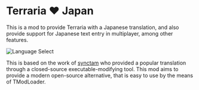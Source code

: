 # Terraria ❤️ Japan
This is a mod to provide Terraria with a Japanese translation, and also provide support for Japanese text entry in multiplayer, among other features.

![Language Select](Screenshots/Demo.png)

This is based on the work of [synctam](https://synctam.blogspot.com/2017/05/terraria_20.html) who provided a popular translation through a closed-source executable-modifying tool. This mod aims to provide a modern open-source alternative, that is easy to use by the means of TModLoader.